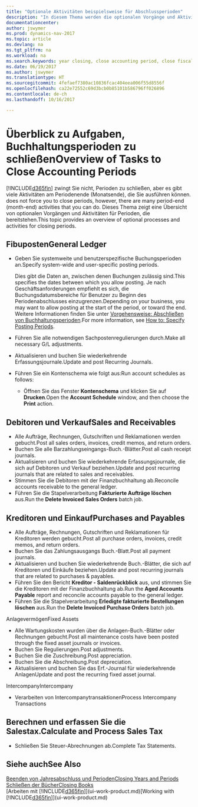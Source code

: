 ```yaml
---
title: "Optionale Aktivitäten beispielsweise für Abschlussperioden"
description: "In diesem Thema werden die optionalen Vorgänge und Aktivitäten Abschlussbuchhaltungsperioden in Dynamics NAV dargelegt."
documentationcenter: 
author: jswymer
ms.prod: dynamics-nav-2017
ms.topic: article
ms.devlang: na
ms.tgt_pltfrm: na
ms.workload: na
ms.search.keywords: year closing, close accounting period, close fiscal year, aging, creditor payments, vendor payments
ms.date: 06/19/2017
ms.author: jswymer
ms.translationtype: HT
ms.sourcegitcommit: 4fefaef7380ac10836fcac404eea006f55d8556f
ms.openlocfilehash: ca22e72552c69d3bcb0b85101b586796ff026896
ms.contentlocale: de-ch
ms.lasthandoff: 10/16/2017

---
```

# <a name="overview-of-tasks-to-close-accounting-periods"></a><span data-ttu-id="936e4-103">Überblick zu Aufgaben, Buchhaltungsperioden zu schließen</span><span class="sxs-lookup"><span data-stu-id="936e4-103">Overview of Tasks to Close Accounting Periods</span></span>
[!INCLUDE[d365fin](includes/d365fin_md.md)]<span data-ttu-id="936e4-104"> zwingt Sie nicht, Perioden zu schließen, aber es gibt viele Aktivitäten am Periodenende (Monatsende), die Sie ausführen können.</span><span class="sxs-lookup"><span data-stu-id="936e4-104"> does not force you to close periods, however, there are many period-end (month-end) activities that you can do.</span></span> <span data-ttu-id="936e4-105">Dieses Thema zeigt eine Übersicht von optionalen Vorgängen und Aktivitäten für Perioden, die bereitstehen.</span><span class="sxs-lookup"><span data-stu-id="936e4-105">This topic provides an overview of optional processes and activities for closing periods.</span></span>  

## <a name="general-ledger"></a><span data-ttu-id="936e4-106">Fibuposten</span><span class="sxs-lookup"><span data-stu-id="936e4-106">General Ledger</span></span>
* <span data-ttu-id="936e4-107">Geben Sie systemweite und benutzerspezifische Buchungsperioden an.</span><span class="sxs-lookup"><span data-stu-id="936e4-107">Specify system-wide and user-specific posting periods.</span></span>  

    <span data-ttu-id="936e4-108">Dies gibt die Daten an, zwischen denen Buchungen zulässig sind.</span><span class="sxs-lookup"><span data-stu-id="936e4-108">This specifies the dates between which you allow posting.</span></span> <span data-ttu-id="936e4-109">Je nach Geschäftsanforderungen empfiehlt es sich, die Buchungsdatumsbereiche für Benutzer zu Beginn des Periodenabschlusses einzugrenzen.</span><span class="sxs-lookup"><span data-stu-id="936e4-109">Depending on your business, you may want to allow posting at the start of the period, or toward the end.</span></span> <span data-ttu-id="936e4-110">Weitere Informationen finden Sie unter [Vorgehensweise: Abschließen von Buchhaltungsperioden](finance-how-specify-posting-periods.md).</span><span class="sxs-lookup"><span data-stu-id="936e4-110">For more information, see [How to: Specify Posting Periods](finance-how-specify-posting-periods.md).</span></span>  
* <span data-ttu-id="936e4-111">Führen Sie alle notwendigen Sachpostenregulierungen durch.</span><span class="sxs-lookup"><span data-stu-id="936e4-111">Make all necessary G/L adjustments.</span></span>  
* <span data-ttu-id="936e4-112">Aktualisieren und buchen Sie wiederkehrende Erfassungsjournale.</span><span class="sxs-lookup"><span data-stu-id="936e4-112">Update and post Recurring Journals.</span></span>  
  <!--* Process Consolidations-->
* <span data-ttu-id="936e4-113">Führen Sie ein Kontenschema wie folgt aus:</span><span class="sxs-lookup"><span data-stu-id="936e4-113">Run account schedules as follows:</span></span>  
  * <span data-ttu-id="936e4-114">Öffnen Sie das Fenster **Kontenschema** und klicken Sie auf **Drucken**.</span><span class="sxs-lookup"><span data-stu-id="936e4-114">Open the **Account Schedule** window, and then choose the **Print** action.</span></span>  

## <a name="sales-and-receivables"></a><span data-ttu-id="936e4-115">Debitoren und Verkauf</span><span class="sxs-lookup"><span data-stu-id="936e4-115">Sales and Receivables</span></span>
* <span data-ttu-id="936e4-116">Alle Aufträge, Rechnungen, Gutschriften und Reklamationen werden gebucht.</span><span class="sxs-lookup"><span data-stu-id="936e4-116">Post all sales orders, invoices, credit memos, and return orders.</span></span>  
* <span data-ttu-id="936e4-117">Buchen Sie alle Barzahlungseingangs-Buch.-Blätter.</span><span class="sxs-lookup"><span data-stu-id="936e4-117">Post all cash receipt journals.</span></span>  
* <span data-ttu-id="936e4-118">Aktualisieren und buchen Sie wiederkehrende Erfassungsjournale, die sich auf Debitoren und Verkauf beziehen.</span><span class="sxs-lookup"><span data-stu-id="936e4-118">Update and post recurring journals that are related to sales and receivables.</span></span>  
* <span data-ttu-id="936e4-119">Stimmen Sie die Debitoren mit der Finanzbuchhaltung ab.</span><span class="sxs-lookup"><span data-stu-id="936e4-119">Reconcile accounts receivable to the general ledger.</span></span>  
* <span data-ttu-id="936e4-120">Führen Sie die Stapelverarbeitung **Fakturierte Aufträge löschen** aus.</span><span class="sxs-lookup"><span data-stu-id="936e4-120">Run the **Delete Invoiced Sales Orders** batch job.</span></span>  

## <a name="purchases-and-payables"></a><span data-ttu-id="936e4-121">Kreditoren und Einkauf</span><span class="sxs-lookup"><span data-stu-id="936e4-121">Purchases and Payables</span></span>
* <span data-ttu-id="936e4-122">Alle Aufträge, Rechnungen, Gutschriften und Reklamationen für Kreditoren werden gebucht.</span><span class="sxs-lookup"><span data-stu-id="936e4-122">Post all purchase orders, invoices, credit memos, and return orders.</span></span>  
* <span data-ttu-id="936e4-123">Buchen Sie das Zahlungsausgangs Buch.-Blatt.</span><span class="sxs-lookup"><span data-stu-id="936e4-123">Post all payment journals.</span></span>  
* <span data-ttu-id="936e4-124">Aktualisieren und buchen Sie wiederkehrende Buch.-Blätter, die sich auf Kreditoren und Einkäufe beziehen.</span><span class="sxs-lookup"><span data-stu-id="936e4-124">Update and post recurring journals that are related to purchases & payables.</span></span>  
* <span data-ttu-id="936e4-125">Führen Sie den Bericht **Kreditor - Saldenrückblick** aus, und stimmen Sie die Kreditoren mit der Finanzbuchhaltung ab.</span><span class="sxs-lookup"><span data-stu-id="936e4-125">Run the **Aged Accounts Payable** report and reconcile accounts payable to the general ledger.</span></span>  
* <span data-ttu-id="936e4-126">Führen Sie die Stapelverarbeitung **Erledigte fakturierte Bestellungen löschen** aus.</span><span class="sxs-lookup"><span data-stu-id="936e4-126">Run the **Delete Invoiced Purchase Orders** batch job.</span></span>  

<span data-ttu-id="936e4-127">Anlagevermögen</span><span class="sxs-lookup"><span data-stu-id="936e4-127">Fixed Assets</span></span>
* <span data-ttu-id="936e4-128">Alle Wartungskosten wurden über die Anlagen-Buch.-Blätter oder Rechnungen gebucht.</span><span class="sxs-lookup"><span data-stu-id="936e4-128">Post all maintenance costs have been posted through the fixed asset journals or invoices.</span></span>
* <span data-ttu-id="936e4-129">Buchen Sie Regulierungen.</span><span class="sxs-lookup"><span data-stu-id="936e4-129">Post adjustments.</span></span>
* <span data-ttu-id="936e4-130">Buchen Sie die Zuschreibung.</span><span class="sxs-lookup"><span data-stu-id="936e4-130">Post appreciation.</span></span>
* <span data-ttu-id="936e4-131">Buchen Sie die Abschreibung.</span><span class="sxs-lookup"><span data-stu-id="936e4-131">Post depreciation.</span></span>
* <span data-ttu-id="936e4-132">Aktualisieren und buchen Sie das Erf.-Journal für wiederkehrende Anlagen</span><span class="sxs-lookup"><span data-stu-id="936e4-132">Update and post the recurring fixed asset journal.</span></span>

<span data-ttu-id="936e4-133">Intercompany</span><span class="sxs-lookup"><span data-stu-id="936e4-133">Intercompany</span></span>
* <span data-ttu-id="936e4-134">Verarbeiten von Intercompanytransaktionen</span><span class="sxs-lookup"><span data-stu-id="936e4-134">Process Intercompany Transactions</span></span>

## <a name="calculate-and-process-sales-tax"></a><span data-ttu-id="936e4-135">Berechnen und erfassen Sie die Salestax.</span><span class="sxs-lookup"><span data-stu-id="936e4-135">Calculate and Process Sales Tax</span></span>
* <span data-ttu-id="936e4-136">Schließen Sie Steuer-Abrechnungen ab.</span><span class="sxs-lookup"><span data-stu-id="936e4-136">Complete Tax Statements.</span></span>  

## <a name="see-also"></a><span data-ttu-id="936e4-137">Siehe auch</span><span class="sxs-lookup"><span data-stu-id="936e4-137">See Also</span></span>
[<span data-ttu-id="936e4-138">Beenden von Jahresabschluss und Perioden</span><span class="sxs-lookup"><span data-stu-id="936e4-138">Closing Years and Periods</span></span>](year-close-years-periods.md)  
[<span data-ttu-id="936e4-139">Schließen der Bücher</span><span class="sxs-lookup"><span data-stu-id="936e4-139">Closing Books</span></span>](year-close-books.md)  
<span data-ttu-id="936e4-140">[Arbeiten mit [!INCLUDE[d365fin](includes/d365fin_md.md)]](ui-work-product.md)</span><span class="sxs-lookup"><span data-stu-id="936e4-140">[Working with [!INCLUDE[d365fin](includes/d365fin_md.md)]](ui-work-product.md)</span></span>

